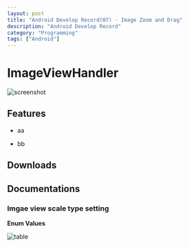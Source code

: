 ```yaml
---
layout: post
title: "Android Develop Record(07) - Image Zoom and Drag"
description: "Android Develop Record"
category: "Programming"
tags: ["Android"]
---
```


# ImageViewHandler

![screenshot](http://mjanja.co.ke/wordpress/wp-content/uploads/2011/08/Pinch_zoom.png)

## Features

- aa

- bb

## Downloads

## Documentations

### Imgae view scale type setting

**Enum Values**

![table](http://media-cache-ec0.pinimg.com/originals/d7/e6/5c/d7e65c00bbae3815dc08b263cdbe8d8b.jpg)


